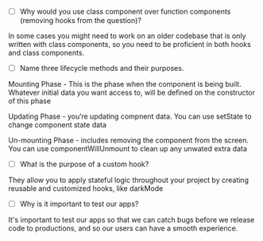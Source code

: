 - [ ] Why would you use class component over function components (removing hooks from the question)?

In some cases you might need to work on an older codebase that is only written with class components, so you need to be proficient in both hooks and class components.

- [ ] Name three lifecycle methods and their purposes.

Mounting Phase - This is the phase when the component is being built. Whatever initial data you want access to, will be defined on the constructor of this phase

Updating Phase - you’re updating compnent data. You can use setState to change component state data

Un-mounting Phase -  includes removing the component from the screen. You can use componentWillUnmount to clean up any unwated extra data

- [ ] What is the purpose of a custom hook?

They allow you to apply stateful logic throughout your project by creating reusable and customized hooks, like darkMode

- [ ] Why is it important to test our apps?

It's important to test our apps so that we can catch bugs before we release code to productions, and so our users can have a smooth experience. 
